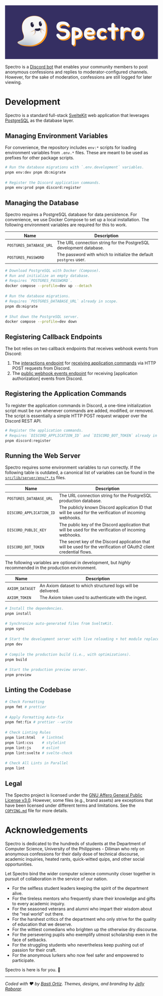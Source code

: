 ![Spectro Logotype](./src/lib/brand/logotype/banner-dark.svg)

Spectro is a [Discord bot][spectro-invite-link] that enables your community members to post anonymous confessions and replies to moderator-configured channels. However, for the sake of moderation, confessions are still logged for later viewing.

[spectro-invite-link]: https://discord.com/oauth2/authorize?client_id=1310159012234264617

# Development

Spectro is a standard full-stack [SvelteKit][Svelte] web application that leverages [PostgreSQL] as the database layer.

[Svelte]: https://svelte.dev/
[PostgreSQL]: https://www.postgresql.org/

## Managing Environment Variables

For convenience, the repository includes `env:*` scripts for loading environment variables from `.env.*` files. These are meant to be used as prefixes for other package scripts.

```bash
# Run the database migrations with `.env.development` variables.
pnpm env:dev pnpm db:migrate

# Register the Discord application commands.
pnpm env:prod pnpm discord:register
```

## Managing the Database

Spectro requires a PostgreSQL database for data persistence. For convenience, we use Docker Compose to set up a local installation. The following environment variables are required for this to work.

| **Name**                | **Description**                                                    |
| ----------------------- | ------------------------------------------------------------------ |
| `POSTGRES_DATABASE_URL` | The URL connection string for the PostgreSQL development database. |
| `POSTGRES_PASSWORD`     | The password with which to initialize the default `postgres` user. |

```bash
# Download PostgreSQL with Docker (Compose).
# Run and initialize an empty database.
# Requires `POSTGRES_PASSWORD`.
docker compose --profile=dev up --detach

# Run the database migrations.
# Requires `POSTGRES_DATABASE_URL` already in scope.
pnpm db:migrate

# Shut down the PostgreSQL server.
docker compose --profile=dev down
```

## Registering Callback Endpoints

The bot relies on two callback endpoints that receives webhook events from Discord:

1. The [interactions endpoint][discord-bot-info] for [receiving application commands][discord-interactions] via HTTP POST requests from Discord.
1. The [public webhook events endpoint][discord-bot-webhooks] for receiving [application authorization] events from Discord.

[discord-bot-info]: https://discord.com/developers/applications/1310159012234264617/information
[discord-bot-webhooks]: https://discord.com/developers/applications/1310159012234264617/webhooks
[discord-interactions]: https://discord.com/developers/docs/interactions/overview#preparing-for-interactions
[discord-application-authorized]: https://discord.com/developers/docs/events/webhook-events#application-authorized

## Registering the Application Commands

To register the application commands in Discord, a one-time initialization script must be run whenever commands are added, modified, or removed. The script is essentially a simple HTTP POST request wrapper over the Discord REST API.

```bash
# Register the application commands.
# Requires `DISCORD_APPLICATION_ID` and `DISCORD_BOT_TOKEN` already in scope.
pnpm discord:register
```

## Running the Web Server

Spectro requires some environment variables to run correctly. If the following table is outdated, a canonical list of variables can be found in the [`src/lib/server/env/*.ts`](./src/lib/server/env/) files.

| **Name**                 | **Description**                                                                                                     |
| ------------------------ | ------------------------------------------------------------------------------------------------------------------- |
| `POSTGRES_DATABASE_URL`  | The URL connection string for the PostgreSQL production database.                                                   |
| `DISCORD_APPLICATION_ID` | The publicly known Discord application ID that will be used for the verification of incoming webhooks.              |
| `DISCORD_PUBLIC_KEY`     | The public key of the Discord application that will be used for the verification of incoming webhooks.              |
| `DISCORD_BOT_TOKEN`      | The secret key of the Discord application that will be used for the verification of OAuth2 client credential flows. |

The following variables are optional in development, but _highly_ recommended in the production environment.

| **Name**        | **Description**                                              |
| --------------- | ------------------------------------------------------------ |
| `AXIOM_DATASET` | An Axiom dataset to which structured logs will be delivered. |
| `AXIOM_TOKEN`   | The Axiom token used to authenticate with the ingest.        |

```bash
# Install the dependencies.
pnpm install

# Synchronize auto-generated files from SvelteKit.
pnpm sync

# Start the development server with live reloading + hot module replacement.
pnpm dev

# Compile the production build (i.e., with optimizations).
pnpm build

# Start the production preview server.
pnpm preview
```

## Linting the Codebase

```bash
# Check Formatting
pnpm fmt # prettier

# Apply Formatting Auto-fix
pnpm fmt:fix # prettier --write

# Check Linting Rules
pnpm lint:html   # linthtml
pnpm lint:css    # stylelint
pnpm lint:js     # eslint
pnpm lint:svelte # svelte-check

# Check All Lints in Parallel
pnpm lint
```

## Legal

The Spectro project is licensed under the [GNU Affero General Public License v3.0](./LICENSE). However, some files (e.g., brand assets) are exceptions that have been licensed under different terms and limitations. See the [`COPYING.md`](./COPYING.md) file for more details.

# Acknowledgements

Spectro is dedicated to the hundreds of students at the Department of Computer Science, University of the Philippines - Diliman who rely on anonymous confessions for their daily dose of technical discourse, academic inquiries, heated rants, quick-witted quips, and other social opportunities.

Let Spectro bind the wider computer science community closer together in pursuit of collaboration in the service of our nation.

- For the selfless student leaders keeping the spirit of the department alive.
- For the tireless mentors who frequently share their knowledge and gifts to every academic inquiry.
- For the seasoned veterans and alumni who impart their wisdom about the "real world" out there.
- For the harshest critics of the department who only strive for the quality of education that we deserve.
- For the wittiest comedians who brighten up the otherwise dry discourse.
- For the persevering pupils who exemplify utmost scholarship even in the face of setbacks.
- For the struggling students who nevertheless keep pushing out of passion for their craft.
- For the anonymous lurkers who now feel safer and empowered to participate.

Spectro is here is for you. 👻

---

_Coded with ❤ by [Basti Ortiz][BastiDood]. Themes, designs, and branding by [Jelly Raborar][Anjellyrika]._

[BastiDood]: https://github.com/BastiDood
[Anjellyrika]: https://github.com/Anjellyrika
